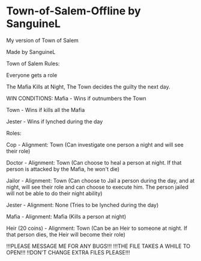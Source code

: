 # Town-of-Salem-Offline by SanguineL
My version of Town of Salem

Made by SanguineL


Town of Salem Rules:

Everyone gets a role

The Mafia Kills at Night, The Town decides the guilty the next day.





WIN CONDITIONS:
Mafia - Wins if outnumbers the Town

Town - Wins if kills all the Mafia

Jester - Wins if lynched during the day


Roles:

Cop - Alignment: Town (Can investigate one person a night and will see their role)

Doctor - Alignment: Town (Can choose to heal a person at night. If that person is attacked by the Mafia, he won't die)

Jailor - Alignment: Town (Can choose to Jail a person during the day, and at night, will see their role and can choose to execute him. 
	 The person jailed will not be able to do their night ability)

Jester - Alignment: None (Tries to be lynched during the day)

Mafia - Alignment: Mafia (Kills a person at night)

Heir (20 coins) - Alignment: Town (Can be an Heir to someone at night. If that person dies, the Heir will become their role)


!!!PLEASE MESSAGE ME FOR ANY BUGS!!!
!!!THE FILE TAKES A WHILE TO OPEN!!!
!!DON'T CHANGE EXTRA FILES PLEASE!!!
